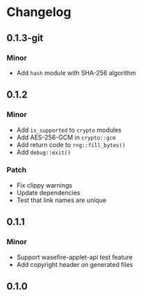 # Changelog

## 0.1.3-git

### Minor

- Add `hash` module with SHA-256 algorithm

## 0.1.2

### Minor

- Add `is_supported` to `crypto` modules
- Add AES-256-GCM in `crypto::gcm`
- Add return code to `rng::fill_bytes()`
- Add `debug::exit()`

### Patch

- Fix clippy warnings
- Update dependencies
- Test that link names are unique

## 0.1.1

### Minor

- Support wasefire-applet-api test feature
- Add copyright header on generated files

## 0.1.0

<!-- Update PR number to skip CHANGELOG.md test: #139 -->
